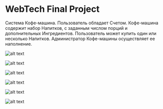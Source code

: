 # WebTech Final Project

Система Кофе-машина. Пользователь обладает Счетом. Кофе-машина содержит набор
Напитков, с заданным числом порций и дополнительных Ингредиентов. Пользователь может
купить один или несколько Напитков. Администратор Кофе-машины осуществляет ее
наполнение. 

![alt text](https://raw.githubusercontent.com/username/projectname/branch/path/to/img.png)


![alt text](https://raw.githubusercontent.com/username/projectname/branch/path/to/img.png)


![alt text](https://raw.githubusercontent.com/username/projectname/branch/path/to/img.png)


![alt text](https://raw.githubusercontent.com/username/projectname/branch/path/to/img.png)


![alt text](https://raw.githubusercontent.com/username/projectname/branch/path/to/img.png)


![alt text](https://raw.githubusercontent.com/username/projectname/branch/path/to/img.png)
